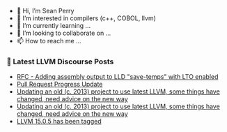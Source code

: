 - 👋 Hi, I’m Sean Perry
- 👀 I’m interested in compilers (c++, COBOL, llvm)
- 🌱 I’m currently learning ...
- 💞️ I’m looking to collaborate on ...
- 📫 How to reach me ...

<!---
s66perry/s66perry is a ✨ special ✨ repository because its `README.md` (this file) appears on your GitHub profile.
You can click the Preview link to take a look at your changes.
--->
### 📕 Latest LLVM Discourse Posts

<!-- DISCOURSE-LLVM:START -->
- [RFC - Adding assembly output to LLD &quot;save-temps&quot; with LTO enabled](https://discourse.llvm.org/t/rfc-adding-assembly-output-to-lld-save-temps-with-lto-enabled/66765#post_3)
- [Pull Request Progress Update](https://discourse.llvm.org/t/pull-request-progress-update/66790#post_1)
- [Updating an old &lpar;c. 2013&rpar; project to use latest LLVM, some things have changed, need advice on the new way](https://discourse.llvm.org/t/updating-an-old-c-2013-project-to-use-latest-llvm-some-things-have-changed-need-advice-on-the-new-way/66787#post_2)
- [Updating an old &lpar;c. 2013&rpar; project to use latest LLVM, some things have changed, need advice on the new way](https://discourse.llvm.org/t/updating-an-old-c-2013-project-to-use-latest-llvm-some-things-have-changed-need-advice-on-the-new-way/66787#post_1)
- [LLVM 15.0.5 has been tagged](https://discourse.llvm.org/t/llvm-15-0-5-has-been-tagged/66615#post_11)
<!-- DISCOURSE-LLVM:END -->

